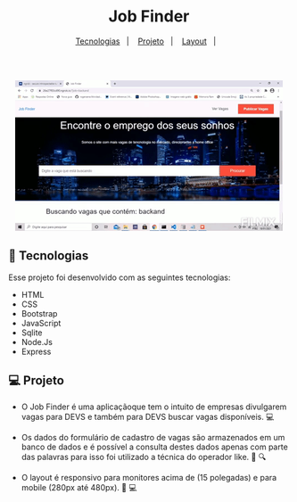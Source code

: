 <h1 align="center">
 <a>Job Finder</a>
</h1>

<p align="center">
  <a href="#-tecnologias">Tecnologias</a>&nbsp;&nbsp;&nbsp;|&nbsp;&nbsp;&nbsp;
  <a href="#-projeto">Projeto</a>&nbsp;&nbsp;&nbsp;|&nbsp;&nbsp;&nbsp;
  <a href="#-layout">Layout</a>&nbsp;&nbsp;&nbsp;|&nbsp;&nbsp;&nbsp;
</p>

<br>

<br>

<p align="center">
  <img alt="job.finder" src="https://github.com/rogersene/Job-Finder/blob/main/public/img/giphy.gif" >
</p>



## 🚀 Tecnologias

Esse projeto foi desenvolvido com as seguintes tecnologias:

- HTML
- CSS
- Bootstrap
- JavaScript
- Sqlite
- Node.Js
- Express

## 💻 Projeto

- O Job Finder é uma aplicaçãoque tem o intuito de empresas divulgarem vagas para DEVS e também para DEVS buscar vagas disponíveis.  :computer:

- Os dados do formulário de cadastro de vagas são armazenados em um banco de dados e é possível a consulta destes dados apenas com parte das palavras para isso foi utilizado a técnica do operador like. :floppy_disk: :mag:

- O layout é responsivo para monitores acima de (15 polegadas) e para mobile (280px até 480px). :calling: :computer:

 

